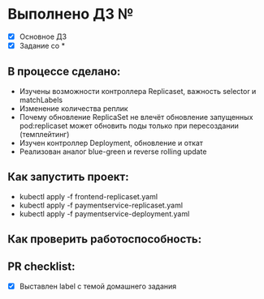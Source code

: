 # Выполнено ДЗ №

 - [x] Основное ДЗ
 - [x] Задание со *

## В процессе сделано:
 - Изучены возможности контроллера Replicaset, важность selector и matchLabels
 - Изменение количества реплик
 - Почему обновление ReplicaSet не влечёт обновление запущенных pod:replicaset может обновить поды только при пересоздании (темплейтинг)
 - Изучен контроллер Deployment, обновление и откат
 - Реализован аналог blue-green и reverse rolling update

## Как запустить проект:
 - kubectl apply -f frontend-replicaset.yaml
 - kubectl apply -f paymentservice-replicaset.yaml
 - kubectl apply -f paymentservice-deployment.yaml

## Как проверить работоспособность:

## PR checklist:
 - [x] Выставлен label с темой домашнего задания
